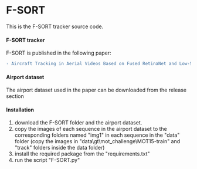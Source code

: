 # F-SORT

This is the F-SORT tracker source code.

#### F-SORT tracker ####

F-SORT is published in the following paper:

```diff
- Aircraft Tracking in Aerial Videos Based on Fused RetinaNet and Low-Score Detection Classification
```

#### Airport dataset ####

The airport dataset used in the paper can be downloaded from the release section


#### Installation ####
1. download the F-SORT folder and the airport dataset.
2. copy the images of each sequence in the airport dataset to the corresponding folders named "img1" in each sequence in the "data" folder (copy the images in "data\gt\mot_challenge\MOT15-train" and "track" folders inside the data folder)
3. install the required package from the "requirements.txt"
4. run the script "F-SORT.py"
